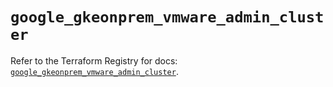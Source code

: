 # `google_gkeonprem_vmware_admin_cluster`

Refer to the Terraform Registry for docs: [`google_gkeonprem_vmware_admin_cluster`](https://registry.terraform.io/providers/hashicorp/google/6.49.0/docs/resources/gkeonprem_vmware_admin_cluster).
